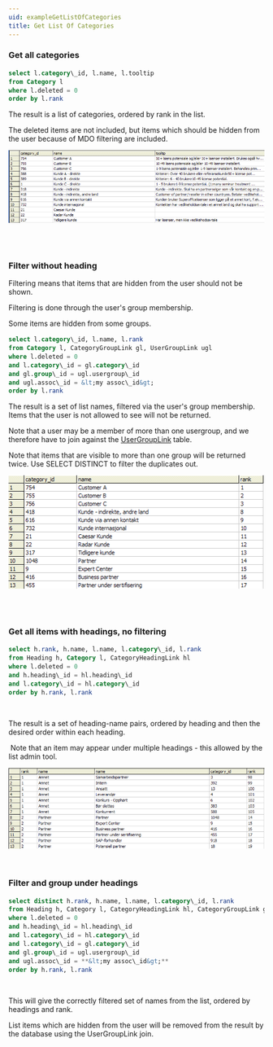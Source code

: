 ```yaml
---
uid: exampleGetListOfCategories
title: Get List Of Categories
---
```


### Get all categories

```SQL
select l.category\_id, l.name, l.tooltip
from Category l
where l.deleted = 0
order by l.rank
```

The result is a list of categories, ordered by rank in the list.

The deleted items are not included, but items which should be hidden from the user because of MDO filtering are included.

![](../Images/select-category1.gif) 

 

### Filter without heading

Filtering means that items that are hidden from the user should not be shown.

Filtering is done through the user's group membership.

Some items are hidden from some groups.

```SQL
select l.category\_id, l.name, l.rank
from Category l, CategoryGroupLink gl, UserGroupLink ugl
where l.deleted = 0
and l.category\_id = gl.category\_id
and gl.group\_id = ugl.usergroup\_id
and ugl.assoc\_id = &lt;my assoc\_id&gt;
order by l.rank
```

The result is a set of list names, filtered via the user's group membership. Items that the user is not allowed to see will not be returned.

Note that a user may be a member of more than one usergroup, and we therefore have to join against the [UserGroupLink](../Tables/USERGROUPLINK.md) table.

Note that items that are visible to more than one group will be returned twice. Use SELECT DISTINCT to filter the duplicates out.

![](../Images/select-category2.gif) 

 

### Get all items with headings, no filtering

```SQL
select h.rank, h.name, l.name, l.category\_id, l.rank
from Heading h, Category l, CategoryHeadingLink hl
where l.deleted = 0
and h.heading\_id = hl.heading\_id
and l.category\_id = hl.category\_id
order by h.rank, l.rank
```
 

The result is a set of heading-name pairs, ordered by heading and then the desired order within each heading.

 Note that an item may appear under multiple headings - this allowed by the list admin tool.

![](../Images/select-category3.gif)

 

### Filter and group under headings

```SQL
select distinct h.rank, h.name, l.name, l.category\_id, l.rank
from Heading h, Category l, CategoryHeadingLink hl, CategoryGroupLink gl, UserGroupLink ugl
where l.deleted = 0
and h.heading\_id = hl.heading\_id
and l.category\_id = hl.category\_id
and l.category\_id = gl.category\_id
and gl.group\_id = ugl.usergroup\_id
and ugl.assoc\_id = **&lt;my assoc\_id&gt;**
order by h.rank, l.rank
```

 

This will give the correctly filtered set of names from the list, ordered by headings and rank.

List items which are hidden from the user will be removed from the result by the database using the UserGroupLink join.